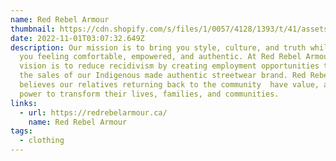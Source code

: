 ```yaml
---
name: Red Rebel Armour
thumbnail: https://cdn.shopify.com/s/files/1/0057/4128/1393/t/41/assets/amp-1623117266876-onboarding-uploaded-logo_455x.png?v=1623117267
date: 2022-11-01T03:07:32.649Z
description: Our mission is to bring you style, culture, and truth while leaving
  you feeling comfortable, empowered, and authentic. At Red Rebel Armour, our
  vision is to reduce recidivism by creating employment opportunities through
  the sales of our Indigenous made authentic streetwear brand. Red Rebel Armour
  believes our relatives returning back to the community  have value, and the
  power to transform their lives, families, and communities.
links:
  - url: https://redrebelarmour.ca/
    name: Red Rebel Armour
tags:
  - clothing
---
```

